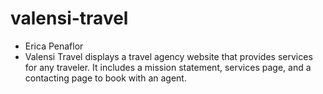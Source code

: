 # valensi-travel
- Erica Penaflor
- Valensi Travel displays a travel agency website that provides services for any traveler. It includes a mission statement, services page, and a contacting page to book with an agent.
